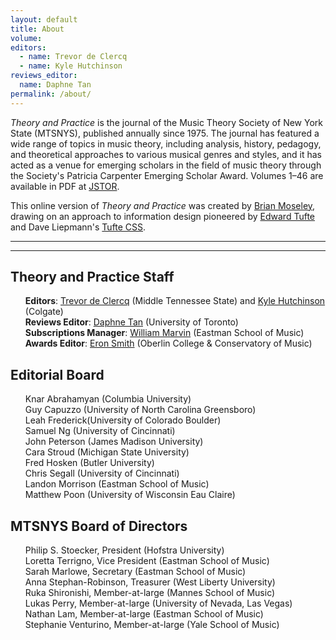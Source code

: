```yaml
--- 
layout: default 
title: About 
volume: 
editors:
  - name: Trevor de Clercq
  - name: Kyle Hutchinson
reviews_editor:
  name: Daphne Tan
permalink: /about/ 
---
```


<article class="about">
<section markdown="1">
  <p><em>Theory and Practice</em> is the journal of the Music Theory Society of New York State (MTSNYS), published annually since 1975. The journal has featured a wide range of topics in music theory, including analysis, history, pedagogy, and theoretical approaches to various musical genres and styles, and it has acted as a venue for emerging scholars in the field of music theory through the Society's Patricia Carpenter Emerging Scholar Award. Volumes 1–46 are available in PDF at <a href="https://www.jstor.org/journal/theorypractice">JSTOR</a>. 
  </p>
  <p>This online version of <em>Theory and Practice</em> was created by <a href="mailto:bmoseley@buffalo.edu">Brian Moseley</a>, drawing on an approach to information design pioneered by <a href="https://en.wikipedia.org/wiki/Edward_Tufte">Edward Tufte</a> and Dave Liepmann's <a href="https://edwardtufte.github.io/tufte-css/">Tufte CSS</a>.</p>
</section>
<hr>
<hr>
<div class="about-page">
<div><h2>Theory and Practice Staff</h2>
	<ul style="list-style: none;">
		<li><strong>Editors</strong>: <a href="mailto:tdeclercq@mtsu.edu">Trevor de Clercq</a> (Middle Tennessee State) and <a href="mailto:khutchinson1@colgate.edu">Kyle Hutchinson</a> (Colgate)</li>
		<li><strong>Reviews Editor</strong>: <a href="mailto:daphne.tan@utoronto.ca">Daphne Tan</a> (University of Toronto)</li>
		<li><strong>Subscriptions Manager</strong>: <a href="mailto:wmarvin@esm.rochester.edu">William Marvin</a> (Eastman School of Music)</li>
		<li><strong>Awards Editor</strong>: <a href="mailto:esmith9@oberlin.edu">Eron Smith</a> (Oberlin College & Conservatory of Music)</li>
	</ul>


<h2>Editorial Board</h2>
	<ul style="list-style: none;">
		<li>Knar Abrahamyan (Columbia University)</li>
		<li>Guy Capuzzo (University of North Carolina Greensboro)</li>
		<li>Leah Frederick(University of Colorado Boulder)</li>
		<li>Samuel Ng (University of Cincinnati)</li>
		<li>John Peterson (James Madison University)</li>
		<li>Cara Stroud (Michigan State University)</li>
		<li>Fred Hosken (Butler University)</li>
		<li>Chris Segall (University of Cincinnati)</li>
		<li>Landon Morrison (Eastman School of Music)</li>
		<li>Matthew Poon (University of Wisconsin Eau Claire)</li>
	</ul>
</div>

<div><h2>MTSNYS Board of Directors</h2>
	<ul style="list-style: none;">
		<li>Philip S. Stoecker, President (Hofstra University)</li>
		<li>Loretta Terrigno, Vice President (Eastman School of Music)</li>
		<li>Sarah Marlowe, Secretary (Eastman School of Music)</li>
		<li>Anna Stephan-Robinson, Treasurer (West Liberty University)</li>
		<li>Ruka Shironishi, Member-at-large (Mannes School of Music)</li>
		<li>Lukas Perry, Member-at-large (University of Nevada, Las Vegas)</li>
		<li>Nathan Lam, Member-at-large (Eastman School of Music)</li>
		<li>Stephanie Venturino, Member-at-large (Yale School of Music)</li>
	</ul>
</div>
</div>
</article>


